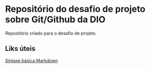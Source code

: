 # Repositório do desafio de projeto sobre Git/Github da DIO
Repositório criado para o desafio de projeto.


## Liks úteis
[Sintaxe básica Markdown](https://www.markdownguide.org/basic-syntax/)
